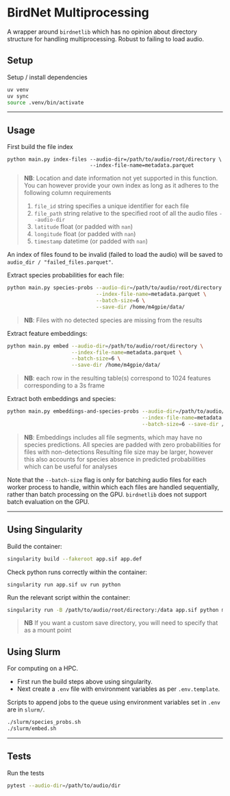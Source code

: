 # BirdNet Multiprocessing
A wrapper around `birdnetlib` which has no opinion about directory structure for handling multiprocessing. Robust to failing to load audio.

## Setup
Setup / install dependencies

```sh
uv venv
uv sync
source .venv/bin/activate
```

---

## Usage
First build the file index
```
python main.py index-files --audio-dir=/path/to/audio/root/directory \
                           --index-file-name=metadata.parquet
```
> **NB**: Location and date information not yet supported in this function. You can however provide your own index as long as it adheres to the following column requirements
> 1. `file_id` string specifies a unique identifier for each file
> 2. `file_path` string relative to the specified root of all the audio files `--audio-dir`
> 3. `latitude` float (or padded with `nan`)
> 4. `longitude` float (or padded with `nan`)
> 5. `timestamp` datetime (or padded with `nan`)

An index of files found to be invalid (failed to load the audio) will be saved to `audio_dir / "failed_files.parquet"`.

Extract species probabilities for each file:
```sh
python main.py species-probs --audio-dir=/path/to/audio/root/directory \
                             --index-file-name=metadata.parquet \
                             --batch-size=6 \
                             --save-dir /home/m4gpie/data/
```
> **NB**: Files with no detected species are missing from the results

Extract feature embeddings:
```sh
python main.py embed --audio-dir=/path/to/audio/root/directory \
                     --index-file-name=metadata.parquet \
                     --batch-size=6 \
                     --save-dir /home/m4gpie/data/
```
> **NB**: each row in the resulting table(s) correspond to 1024 features corresponding to a 3s frame

Extract both embeddings and species:
```sh
python main.py embeddings-and-species-probs --audio-dir=/path/to/audio/root/directory \
                                            --index-file-name=metadata.parquet \
                                            --batch-size=6 --save-dir /home/m4gpie/data/
```
> **NB**: Embeddings includes all file segments, which may have no species predictions. All species are padded with zero probabilities for files with non-detections
> Resulting file size may be larger, however this also accounts for species absence in predicted probabilities which can be useful for analyses

Note that the `--batch-size` flag is only for batching audio files for each worker process to handle, within which each files are handled sequentially, rather than batch processing on the GPU. `birdnetlib` does not support batch evaluation on the GPU.

---

## Using Singularity
Build the container:
```sh
singularity build --fakeroot app.sif app.def
```

Check python runs correctly within the container:
```
singularity run app.sif uv run python
```

Run the relevant script within the container:
```sh
singularity run -B /path/to/audio/root/directory:/data app.sif python main.py species-probs --audio-dir=/data --batch-size=6 --save-dir=/data
```
> **NB** If you want a custom save directory, you will need to specify that as a mount point

## Using Slurm
For computing on a HPC.

- First run the build steps above using singularity.
- Next create a `.env` file with environment variables as per `.env.template`.

Scripts to append jobs to the queue using environment variables set in `.env` are in `slurm/`.

```sh
./slurm/species_probs.sh
./slurm/embed.sh
```

---

## Tests
Run the tests

```sh
pytest --audio-dir=/path/to/audio/dir
```
